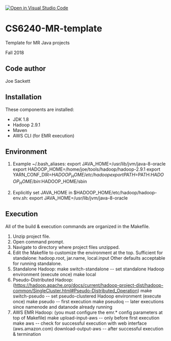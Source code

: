 [![Open in Visual Studio Code](https://classroom.github.com/assets/open-in-vscode-f059dc9a6f8d3a56e377f745f24479a46679e63a5d9fe6f495e02850cd0d8118.svg)](https://classroom.github.com/online_ide?assignment_repo_id=5704087&assignment_repo_type=AssignmentRepo)
# CS6240-MR-template
Template for MR Java projects

Fall 2018

Code author
-----------
Joe Sackett

Installation
------------
These components are installed:
- JDK 1.8
- Hadoop 2.9.1
- Maven
- AWS CLI (for EMR execution)

Environment
-----------
1) Example ~/.bash_aliases:
export JAVA_HOME=/usr/lib/jvm/java-8-oracle
export HADOOP_HOME=/home/joe/tools/hadoop/hadoop-2.9.1
export YARN_CONF_DIR=$HADOOP_HOME/etc/hadoop
export PATH=$PATH:$HADOOP_HOME/bin:$HADOOP_HOME/sbin

2) Explicitly set JAVA_HOME in $HADOOP_HOME/etc/hadoop/hadoop-env.sh:
export JAVA_HOME=/usr/lib/jvm/java-8-oracle

Execution
---------
All of the build & execution commands are organized in the Makefile.
1) Unzip project file.
2) Open command prompt.
3) Navigate to directory where project files unzipped.
4) Edit the Makefile to customize the environment at the top.
	Sufficient for standalone: hadoop.root, jar.name, local.input
	Other defaults acceptable for running standalone.
5) Standalone Hadoop:
	make switch-standalone		-- set standalone Hadoop environment (execute once)
	make local
6) Pseudo-Distributed Hadoop: (https://hadoop.apache.org/docs/current/hadoop-project-dist/hadoop-common/SingleCluster.html#Pseudo-Distributed_Operation)
	make switch-pseudo			-- set pseudo-clustered Hadoop environment (execute once)
	make pseudo					-- first execution
	make pseudoq				-- later executions since namenode and datanode already running 
7) AWS EMR Hadoop: (you must configure the emr.* config parameters at top of Makefile)
	make upload-input-aws		-- only before first execution
	make aws					-- check for successful execution with web interface (aws.amazon.com)
	download-output-aws			-- after successful execution & termination
